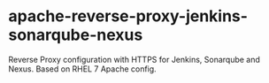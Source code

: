 # apache-reverse-proxy-jenkins-sonarqube-nexus
Reverse Proxy configuration with HTTPS for Jenkins, Sonarqube and Nexus. Based on RHEL 7 Apache config. 

